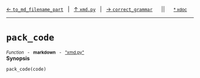 [&#8592; `to_md_filename_part`](xmd.py--to_md_filename_part.md)&nbsp;&nbsp;&nbsp;|&nbsp;&nbsp;&nbsp;[&#8593; `xmd.py`](xmd.py.md)&nbsp;&nbsp;&nbsp;|&nbsp;&nbsp;&nbsp;[&#8594; `correct_grammar`](xmd.py--correct_grammar.md)&nbsp;&nbsp;&nbsp;&nbsp;&nbsp;&nbsp;||&nbsp;&nbsp;&nbsp;&nbsp;&nbsp;&nbsp;<small>[\* xdoc](../xdoc/xmd.py.xmd#L204)</small>
***

# `pack_code`
<small>*Function* &nbsp; - &nbsp; **markdown** &nbsp; - &nbsp; ["xmd.py"](../xmd.py)</small>  
**Synopsis**

```python
pack_code(code)
```

